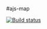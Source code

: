 #ajs-map

[![Build status](https://ci.appveyor.com/api/projects/status/x98pe9wrvm4lxolk?svg=true)](https://ci.appveyor.com/project/Alexandr7944/ajs-map)